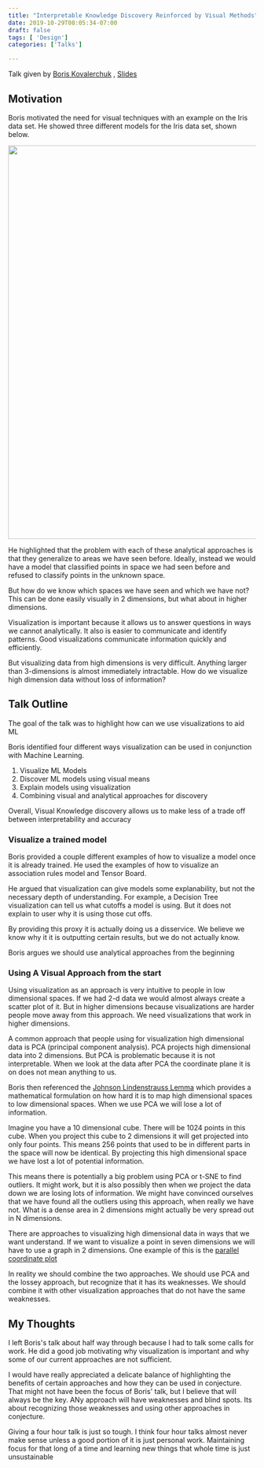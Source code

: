 ```yaml
---
title: "Interpretable Knowledge Discovery Reinforced by Visual Methods"
date: 2019-10-29T08:05:34-07:00
draft: false
tags: [ 'Design']
categories: ['Talks']

---
```

Talk given by [Boris Kovalerchuk](http://www.cwu.edu/~borisk/) , [Slides](http://www.cwu.edu/~borisk/ODSC/IML_tutorial.pdf)

## Motivation

Boris motivated the need for visual techniques with an example on the Iris data set. He showed three different models for the Iris data set, shown below.

<img src="/img/iris_classify.jpg" width="800">

He highlighted that the problem with each of these analytical approaches is that they generalize to areas we have seen before. Ideally, instead we would have a model that classified points in space we had seen before and refused to classify points in the unknown space.

But how do we know which spaces we have seen and which we have not? This can be done easily visually in 2 dimensions, but what about in higher dimensions.

Visualization is important because it allows us to answer questions in ways we cannot analytically. It also is easier to communicate and identify patterns. Good visualizations communicate information quickly and efficiently.

But visualizing data from high dimensions is very difficult. Anything larger than 3-dimensions is almost immediately intractable. How do we visualize high dimension data without loss of information?

## Talk Outline

The goal of the talk was to highlight how can we use visualizations to aid ML

Boris identified four different ways visualization can be used in conjunction with Machine Learning.

1. Visualize ML Models
2. Discover ML models using visual means
3. Explain models using visualization
4. Combining visual and analytical approaches for discovery

Overall, Visual Knowledge discovery allows us to make less of a trade off between interpretability and accuracy

### Visualize a trained model

Boris provided a couple different examples of how to visualize a model once it is already trained. He used the examples of how to visualize an association rules model and Tensor Board.

He argued that visualization can give models some explanability, but not the necessary depth of understanding. For example, a Decision Tree visualization can tell us what cutoffs a model is using. But it does not explain to user why it is using those cut offs.

By providing this proxy it is actually doing us a disservice. We believe we know why it it is outputting certain results, but we do not actually know.

Boris argues we should use analytical approaches from the beginning

### Using A Visual Approach from the start

Using visualization as an approach is very intuitive to people in low dimensional spaces. If we had 2-d data we would almost always create a scatter plot of it. But in higher dimensions because visualizations are harder people move away from this approach. We need visualizations that work in higher dimensions.

A common approach that people using for visualization high dimensional data is PCA (principal component analysis). PCA projects high dimensional data into 2 dimensions. But PCA is problematic because it is not interpretable. When we look at the data after PCA the coordinate plane it is on does not mean anything to us.

Boris then referenced the [Johnson Lindenstrauss Lemma](https://en.wikipedia.org/wiki/Johnson%E2%80%93Lindenstrauss_lemma) which provides a mathematical formulation on how hard it is to map high dimensional spaces to low dimensional spaces. When we use PCA we will lose a lot of information.

Imagine you have a 10 dimensional cube. There will be 1024 points in this cube. When you project this cube to 2 dimensions it will get projected into only four points. This means 256 points that used to be in different parts in the space will now be identical. By projecting this high dimensional space we have lost a lot of potential information.

This means there is potentially a big problem using PCA or t-SNE to find outliers. It might work, but it is also possibly then when we project the data down we are losing lots of information. We might have convinced ourselves that we have found all the outliers using this approach, when really we have not. What is a dense area in 2 dimensions might actually be very spread out in N dimensions.

There are approaches to visualizing high dimensional data in ways that we want understand. If we want to visualize a point in seven dimensions we will have to use a graph in 2 dimensions. One example of this is the [parallel coordinate plot](https://en.wikipedia.org/wiki/Parallel_coordinates)

In reality we should combine the two approaches. We should use PCA and the lossey approach, but recognize that it has its weaknesses. We should combine it with other visualization approaches that do not have the same weaknesses.

## My Thoughts

I left Boris's talk about half way through because I had to talk some calls for work. He did a good job motivating why visualization is important and why some of our current approaches are not sufficient.

I would have really appreciated a delicate balance of highlighting the benefits of certain approaches and how they can be used in conjecture. That might not have been the focus of Boris' talk, but I believe that will always be the key. ANy approach will have weaknesses and blind spots. Its about recognizing those weaknesses and using other approaches in conjecture.

Giving a four hour talk is just so tough. I think four hour talks almost never make sense unless a good portion of it is just personal work. Maintaining focus for that long of a time and learning new things that whole time is just unsustainable
